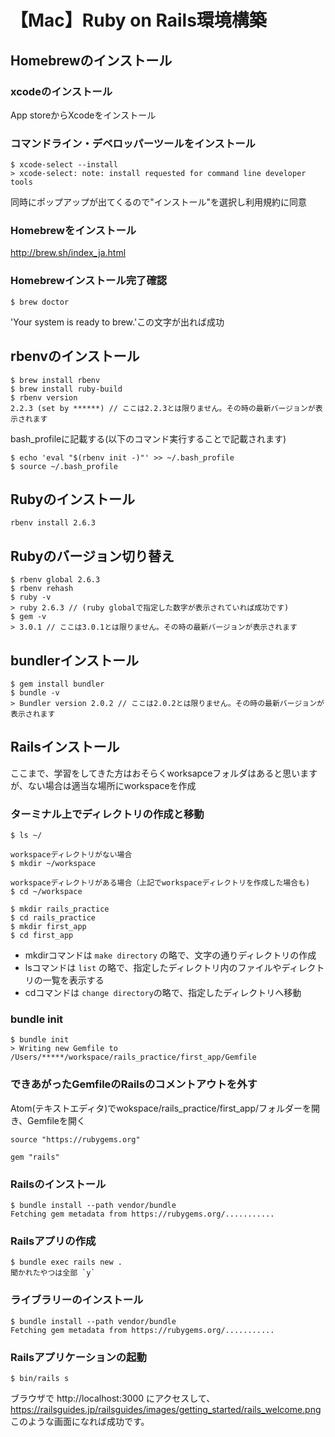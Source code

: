 # 【Mac】Ruby on Rails環境構築

## Homebrewのインストール
### xcodeのインストール
App storeからXcodeをインストール

### コマンドライン・デベロッパーツールをインストール
```:ターミナル
$ xcode-select --install
> xcode-select: note: install requested for command line developer tools
```
同時にポップアップが出てくるので"インストール"を選択し利用規約に同意

### Homebrewをインストール
http://brew.sh/index_ja.html

### Homebrewインストール完了確認
```:ターミナル
$ brew doctor
```
'Your system is ready to brew.'この文字が出れば成功


## rbenvのインストール
```:ターミナル
$ brew install rbenv
$ brew install ruby-build
$ rbenv version
2.2.3 (set by ******) // ここは2.2.3とは限りません。その時の最新バージョンが表示されます
```

bash_profileに記載する(以下のコマンド実行することで記載されます)
```:ターミナル
$ echo 'eval "$(rbenv init -)"' >> ~/.bash_profile
$ source ~/.bash_profile
```

## Rubyのインストール
```:ターミナル
rbenv install 2.6.3
```

## Rubyのバージョン切り替え
```:ターミナル
$ rbenv global 2.6.3
$ rbenv rehash
$ ruby -v
> ruby 2.6.3 // (ruby globalで指定した数字が表示されていれば成功です)
$ gem -v
> 3.0.1 // ここは3.0.1とは限りません。その時の最新バージョンが表示されます
```

## bundlerインストール
```:ターミナル
$ gem install bundler
$ bundle -v
> Bundler version 2.0.2 // ここは2.0.2とは限りません。その時の最新バージョンが表示されます
```

## Railsインストール
ここまで、学習をしてきた方はおそらくworksapceフォルダはあると思いますが、ない場合は適当な場所にworkspaceを作成

### ターミナル上でディレクトリの作成と移動
```:ターミナル
$ ls ~/

workspaceディレクトリがない場合
$ mkdir ~/workspace

workspaceディレクトリがある場合（上記でworkspaceディレクトリを作成した場合も)
$ cd ~/workspace

$ mkdir rails_practice
$ cd rails_practice
$ mkdir first_app
$ cd first_app
```
* mkdirコマンドは `make directory` の略で、文字の通りディレクトリの作成
* lsコマンドは `list` の略で、指定したディレクトリ内のファイルやディレクトリの一覧を表示する
* cdコマンドは `change directory`の略で、指定したディレクトリへ移動

### bundle init
```:ターミナル
$ bundle init
> Writing new Gemfile to /Users/*****/workspace/rails_practice/first_app/Gemfile
```

### できあがったGemfileのRailsのコメントアウトを外す
Atom(テキストエディタ)でwokspace/rails_practice/first_app/フォルダーを開き、Gemfileを開く
```:Gemfile
source "https://rubygems.org"

gem "rails"
```

### Railsのインストール
``` :ターミナル
$ bundle install --path vendor/bundle
Fetching gem metadata from https://rubygems.org/...........
```

###  Railsアプリの作成
```
$ bundle exec rails new .
聞かれたやつは全部 `y` 
```

### ライブラリーのインストール
```
$ bundle install --path vendor/bundle
Fetching gem metadata from https://rubygems.org/...........
```

### Railsアプリケーションの起動
```
$ bin/rails s
```
ブラウザで http://localhost:3000 にアクセスして、
https://railsguides.jp/railsguides/images/getting_started/rails_welcome.png
このような画面になれば成功です。
